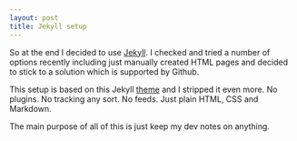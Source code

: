 ```yaml
---
layout: post
title: Jekyll setup
---
```


So at the end I decided to use [Jekyll](https://jekyllrb.com/).
I checked and tried a number of options recently including just manually created HTML pages and decided to
stick to a solution which is supported by Github.

This setup is based on this Jekyll [theme](https://github.com/andrewhwanpark/dark-poole)
and I stripped it even more. No plugins. No tracking any sort. No feeds. Just plain HTML, CSS and Markdown. 

The main purpose of all of this is just keep my dev notes on anything.
